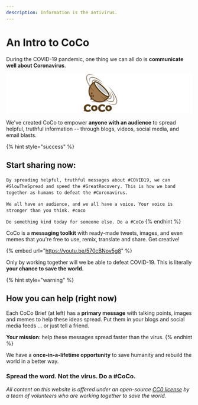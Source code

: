 ```yaml
---
description: Information is the antivirus.
---
```


# An Intro to CoCo

During the COVID-19 pandemic, one thing we can all do is **communicate well about Coronavirus**.

![Coronavirus + Communication = CoCo.](.gitbook/assets/coco-logo-wide.png)

We've created CoCo to empower **anyone with an audience** to spread helpful, truthful information -- through blogs, videos, social media, and email blasts.

{% hint style="success" %}
## **Start sharing now:**

`By spreading helpful, truthful messages about #COVID19, we can #SlowTheSpread and speed the #GreatRecovery. This is how we band together as humans to defeat the #Coronavirus.`

`We all have an audience, and we all have a voice. Your voice is stronger than you think. #coco`

`Do something kind today for someone else. Do a #CoCo`
{% endhint %}

CoCo is a **messaging toolkit** with ready-made tweets, images, and even memes that you're free to use, remix, translate and share. Get creative!

{% embed url="https://youtu.be/570cBNov5g8" %}

Only by working together will we be able to defeat COVID-19. This is literally **your chance to save the world.**

{% hint style="warning" %}
## **How you can help \(right now\)**

Each CoCo Brief \(at left\) has a **primary message** with talking points, images and memes to help these ideas spread. Put them in your blogs and social media feeds ... or just tell a friend. 

**Your mission**: help these messages spread faster than the virus.
{% endhint %}

We have a **once-in-a-lifetime opportunity** to save humanity and rebuild the world in a better way.

### Spread the word. Not the virus. Do a \#CoCo.



_All content on this website is offered under an open-source_ [_CC0 license_](https://creativecommons.org/share-your-work/public-domain/cc0/) _by a team of volunteers who are working together to save the world._ 

